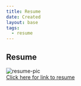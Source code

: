 ```yaml
---
title: Resume
date: Created
layout: base
tags:
  - resume
---
```


<h2>Resume</h2>

<div class="project_images_2">
  <img src="/images/Resume.png" alt="resume-pic">
</div>
<div class="resume_link">
  <a href="https://drive.google.com/file/d/1MRX4HVCa6Wk5nngNoacASQKdC4pRxfmN/view?usp=sharing">Click here for link to
    resume</a></p>
</div>